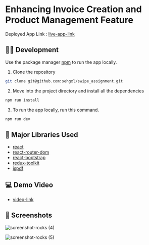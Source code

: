 # Enhancing Invoice Creation and Product Management Feature

Deployed App Link : [live-app-link](https://swipe-assignment-three.vercel.app/)

## 👨‍💻 Development

Use the package manager [npm](https://docs.npmjs.com/downloading-and-installing-node-js-and-npm) to run the app locally.

1. Clone the repository

```bash
git clone git@github.com:sehgxl/swipe_assignment.git

```

2. Move into the project directory and install all the dependencies

```bash
npm run install
```

3. To run the app locally, run this command.

```bash
npm run dev
```

## 📝 Major Libraries Used

- [react](https://react.dev/)
- [react-router-dom](https://reactrouter.com/en/main)
- [react-bootstrap](https://react-bootstrap.netlify.app/)
- [redux-toolkit](https://redux-toolkit.js.org/)
- [jspdf](https://www.npmjs.com/package/jspdf)

## 💻 Demo Video

- [video-link](https://www.loom.com/share/c05a6eb1b3774f0b8b6d146d7d716414?sid=131f0fcf-36da-47b4-b326-6690970222fb)

## 📸 Screenshots

![screenshot-rocks (4)](https://github.com/sehgxl/swipe_assignment/assets/83122406/6072b1ac-40fb-49da-bbb5-11d19b7281b3)

![screenshot-rocks (5)](https://github.com/sehgxl/swipe_assignment/assets/83122406/3aa22431-d4b5-42e6-b7b8-09f1ce2734aa)

